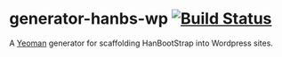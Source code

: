 # generator-hanbs-wp [![Build Status](https://secure.travis-ci.org/daverodriguez/generator-hanbs-wp.png?branch=master)](https://travis-ci.org/daverodriguez/generator-hanbs-wp)

A [Yeoman](http://yeoman.io) generator for scaffolding HanBootStrap into Wordpress sites.